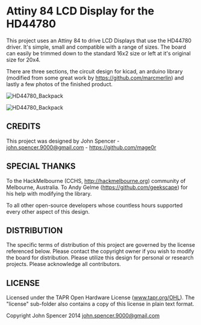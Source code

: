 Attiny 84 LCD Display for the HD44780
=============

This project uses an Attiny 84 to drive LCD Displays that use the HD44780 driver.  It's simple, small and compatible with a range of sizes.  The board can easily be trimmed down to the standard 16x2 size or left at it's original size for 20x4.

There are three sections, the circuit design for kicad, an arduino library (modified from some great work by https://github.com/marcmerlin) and lastly a few photos of the finished product.


![HD44780_Backpack](https://raw2.github.com/mage0r/HD44780_Backpack/master/Photos/Screenshot.png)

![HD44780_Backpack](https://raw2.github.com/mage0r/HD44780_Backpack/master/Photos/2014-06-01%2018.00.34.jpg)


CREDITS
------------
This project was designed by John Spencer - john.spencer.9000@gmail.com - https://github.com/mage0r

SPECIAL THANKS
------------

To the HackMelbourne (CCHS, http://hackmelbourne.org) community of Melbourne, Australia.
To Andy Gelme (https://github.com/geekscape) for his help with modifying the library.

To all other open-source developers whose countless hours supported every other aspect of this design.

DISTRIBUTION
------------
The specific terms of distribution of this project are governed by the
license referenced below. Please contact the copyright owner if you wish to modify the board for distribution. Please utilize this design for personal or research projects. Please acknowledge all contributors.

LICENSE
-------
Licensed under the TAPR Open Hardware License (www.tapr.org/OHL).
The "license" sub-folder also contains a copy of this license in plain text format.

Copyright John Spencer 2014
john.spencer.9000@gmail.com
